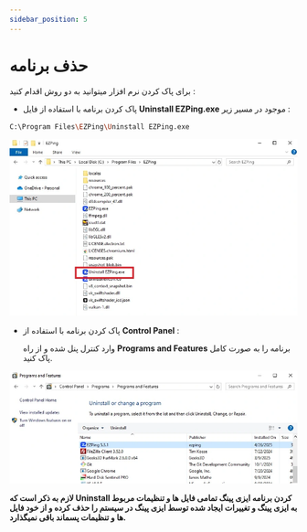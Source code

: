 ```yaml
---
sidebar_position: 5
---
```


# حذف برنامه


برای پاک کردن نرم افزار میتوانید به دو روش اقدام کنید :

 - پاک کردن برنامه با استفاده از فایل **Uninstall EZPing.exe** موجود در مسیر زیر :
```bash
C:\Program Files\EZPing\Uninstall EZPing.exe
```

![winver-run](./img/uninstall-from-directory.webp)


 - پاک کردن برنامه با استفاده از **Control Panel** :

   وارد کنترل پنل شده و از راه **Programs and Features** برنامه را به صورت کامل پاک کنید.

![winver-run](./img/uninstall-from-controlpanel.webp)


**لازم به ذکر است که Uninstall کردن برنامه ایزی پینگ تمامی فایل ها و تنظیمات مربوط به ایزی پینگ و تغییرات ایجاد شده توسط ایزی پینگ در سیستم را حذف کرده و از خود فایل ها و تنظیمات پسماند باقی نمیگذارد.**
